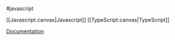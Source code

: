 #javascript 

[[Javascript.canvas|Javascript]]
[[TypeScript.canvas|TypeScript]]

[Documentation](https://p5js.org/reference/)